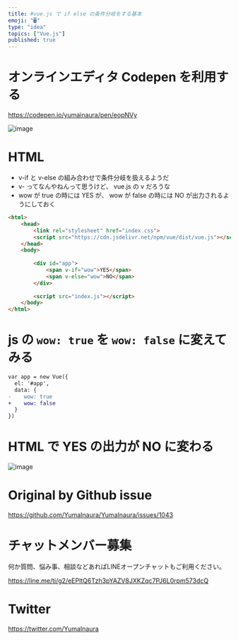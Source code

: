 ```yaml
---
title: #vue.js で if else の条件分岐をする基本
emoji: "🖥"
type: "idea"
topics: ["Vue.js"]
published: true
---
```


# オンラインエディタ Codepen を利用する

https://codepen.io/yumainaura/pen/eopNVy

![image](https://user-images.githubusercontent.com/13635059/55443027-14232080-55ec-11e9-99be-f737c237504a.png)


# HTML

- v-if と v-else の組み合わせで条件分岐を扱えるようだ
- v- ってなんやねんって思うけど、 vue.js の v だろうな
- wow が true の時には YES が、 wow が false の時には NO が出力されるようにしておく

```html
<html>
    <head>
        <link rel="stylesheet" href="index.css">
        <script src="https://cdn.jsdelivr.net/npm/vue/dist/vue.js"></script>
    </head>
    <body>
        
        <div id="app">
            <span v-if="wow">YES</span>
            <span v-else="wow">NO</span>
        </div>
            
        <script src="index.js"></script>
    </body>
</html>
```

# js の `wow: true` を `wow: false` に変えてみる

```diff
var app = new Vue({
  el: '#app',
  data: {
-    wow: true
+    wow: false
  }
})
```

# HTML で YES の出力が NO に変わる

![image](https://user-images.githubusercontent.com/13635059/55443049-2dc46800-55ec-11e9-8a3b-586463e747c0.png)


# Original by Github issue

https://github.com/YumaInaura/YumaInaura/issues/1043








<!-- Update From Qiita API -->

# チャットメンバー募集


何か質問、悩み事、相談などあればLINEオープンチャットもご利用ください。

https://line.me/ti/g2/eEPltQ6Tzh3pYAZV8JXKZqc7PJ6L0rpm573dcQ





# Twitter


https://twitter.com/YumaInaura


<!-- Update From Qiita API -->


